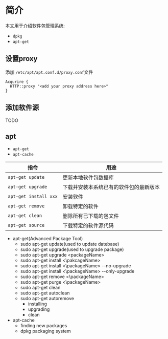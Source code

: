 # 简介

本文用于介绍软件包管理系统:

* `dpkg`
* `apt-get`

## 设置proxy

添加 `/etc/apt/apt.conf.d/proxy.conf`文件

```shell
Acqurire {
  HTTP::proxy "<add your proxy address here>"
}
```
## 添加软件源

TODO

## apt

* `apt-get`
* `apt-cache`
  
| 指令      |    用途     |
|-----------|-------------|
| `apt-get update` | 更新本地软件包数据库  |
| `apt-get upgrade`  |  下载并安装本系统已有的软件包的最新版本    |
| `apt-get install xxx` | 安装软件   |
| `apt-get remove`  | 卸载特定的软件   |
| `apt-get clean`  |  删除所有已下载的包文件  |
| `apt-get source`  | 下载特定的软件源代码   |


* apt-get(Advanced Package Tool)
    * sudo apt-get update(used to update datebase)
    * sudo apt-get upgrade(used to upgrade package)
    * sudo apt-get upgrade <packageName\>
    * sudo apt-get install <\pakcageName>
    * sudo apt-get install <\packageName> --no-upgrade
    * sudo apt-get install <\packageName> --only-upgrade
    * sudo apt-get remove <\packageName>
    * sudo apt-get purge <\packageName>
    * sudo apt-get clean
    * sudo apt-get autoclean
    * sudo apt-get autoremove
        * installing
        * upgrading
        * clean
* apt-cache
    * finding new packages
    * dpkg packaging system
